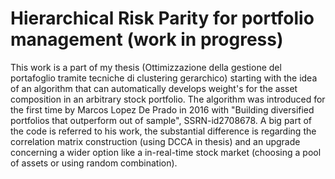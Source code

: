 # Hierarchical Risk Parity for portfolio management (work in progress)
This work is a part of my thesis (Ottimizzazione della gestione del portafoglio tramite tecniche di clustering gerarchico) starting with the idea of an algorithm that can automatically develops weight's for the asset composition in an arbitrary stock portfolio. The algorithm was introduced for the first time by Marcos Lopez De Prado in 2016 with "Building diversified portfolios that outperform out of sample", SSRN-id2708678. A big part of the code is referred to his work, the substantial difference is regarding the correlation matrix construction (using DCCA in thesis) and an upgrade concerning a wider option like a in-real-time stock market (choosing a pool of assets or using random combination). 
